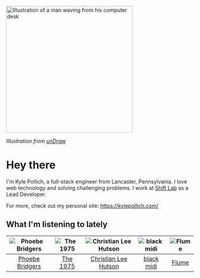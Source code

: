 <img src="https://user-images.githubusercontent.com/6766512/87306713-6f79d900-c4e6-11ea-989a-3242cbfc50c2.png" alt="Illustration of a man waving from his computer desk" height="340" />

_Illustration from [unDraw](https://undraw.co/)_

# Hey there

I'm Kyle Pollich, a full-stack engineer from Lancaster, Pennsylvania. I love web technology and solving challenging problems.
I work at [Shift Lab](https://shiftlab.co/) as a Lead Developer.

For more, check out my personal site: https://kylepollich.com/

## What I'm listening to lately

<!-- begin artists -->
  |![Phoebe Bridgers](https://i.scdn.co/image/3b6a427f0c54c0d116c433462ae1dd48474643d0)|![The 1975](https://i.scdn.co/image/1717dac024e71f64ec421a658c7a9769d41ce251)|![Christian Lee Hutson](https://i.scdn.co/image/e803cdc6e5a109c3fbb7e0b3cd9a63a06c001e9c)|![black midi](https://i.scdn.co/image/915eaab66e23e495dd336f4635218c945f2babaf)|![Flume](https://i.scdn.co/image/7ac9ab91bd347f8eb5fb451be780a805624617b3)|
  |:---:|:---:|:---:|:---:|:---:|
  |[Phoebe Bridgers](https://open.spotify.com/artist/1r1uxoy19fzMxunt3ONAkG)|[The 1975](https://open.spotify.com/artist/3mIj9lX2MWuHmhNCA7LSCW)|[Christian Lee Hutson](https://open.spotify.com/artist/5B7NeaqVrmXPyF05C9tnZ3)|[black midi](https://open.spotify.com/artist/7Hvq85OU8T7Hsd63zNBwaL)|[Flume](https://open.spotify.com/artist/6nxWCVXbOlEVRexSbLsTer)|
<!-- end artists -->
